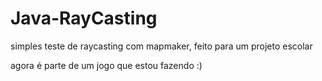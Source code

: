 # Java-RayCasting
simples teste de raycasting com mapmaker, feito para um projeto escolar

agora é parte de um jogo que estou fazendo :)
